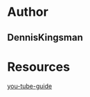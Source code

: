 # Author
## DennisKingsman
# Resources 
[you-tube-guide](https://www.youtube.com/playlist?list=PLnXn1AViWyL5oKd4qoL-WoCTkzT_k2gUl)
